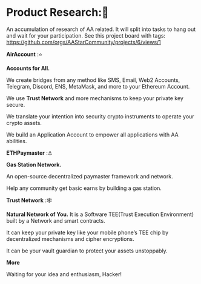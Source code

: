 # Product Research:🥇
An accumulation of research of AA related.
It will split into tasks to hang out and wait for your participation.
See this project board with tags: https://github.com/orgs/AAStarCommunity/projects/6/views/1

**AirAccount** :⭐

**Accounts for All.**

We create bridges from any method like SMS, Email, Web2 Accounts, Telegram, Discord, ENS, MetaMask, and more to your Ethereum Account.

We use **Trust Network** and more mechanisms to keep your private key secure.

We translate your intention into security crypto instruments to operate your crypto assets.

We build an Application Account to empower all applications with AA abilities.

**ETHPaymaster** :⚓

**Gas Station Network.**

An open-source decentralized paymaster framework and network.

Help any community get basic earns by building a gas station.

**Trust Network** :🕸️

**Natural Network of You.**
It is a Software TEE(Trust Execution Environment) built by a Network and smart contracts.

It can keep your private key like your mobile phone’s TEE chip by decentralized mechanisms and cipher encryptions.

It can be your vault guardian to protect your assets unstoppably.

**More**

Waiting for your idea and enthusiasm, Hacker!
